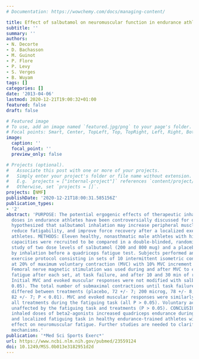 ```yaml
---
# Documentation: https://wowchemy.com/docs/managing-content/

title: Effect of salbutamol on neuromuscular function in endurance athletes
subtitle: ''
summary: ''
authors:
- N. Decorte
- D. Bachasson
- M. Guinot
- P. Flore
- P. Levy
- S. Verges
- B. Wuyam
tags: []
categories: []
date: '2013-04-06'
lastmod: 2020-12-21T19:00:32+01:00
featured: false
draft: false

# Featured image
# To use, add an image named `featured.jpg/png` to your page's folder.
# Focal points: Smart, Center, TopLeft, Top, TopRight, Left, Right, BottomLeft, Bottom, BottomRight.
image:
  caption: ''
  focal_point: ''
  preview_only: false

# Projects (optional).
#   Associate this post with one or more of your projects.
#   Simply enter your project's folder or file name without extension.
#   E.g. `projects = ["internal-project"]` references `content/project/deep-learning/index.md`.
#   Otherwise, set `projects = []`.
projects: [NMF]
publishDate: '2020-12-21T18:00:31.585156Z'
publication_types:
- '2'
abstract: 'PURPOSE: The potential ergogenic effects of therapeutic inhaled salbutamol
  doses in endurance athletes have been controversially discussed for decades. We
  hypothesized that salbutamol inhalation may increase peripheral muscle contractility,
  reduce fatigability, and improve force recovery after a localized exercise in endurance
  athletes. METHODS: Eleven healthy, nonasthmatic male athletes with high aerobic
  capacities were recruited to be compared in a double-blinded, randomized crossover
  study of two dose levels of salbutamol (200 and 800 mug) and a placebo administered
  by inhalation before a quadriceps fatigue test. Subjects performed an incremental
  exercise protocol consisting in sets of 10 intermittent isometric contractions starting
  at 20% of maximum voluntary contraction (MVC) with 10% MVC increment until exhaustion.
  Femoral nerve magnetic stimulation was used during and after MVC to evaluate neuromuscular
  fatigue after each set, at task failure, and after 10 and 30 min of recovery. RESULTS:
  Initial MVC and evoked muscular responses were not modified with salbutamol (P >
  0.05). The total number of submaximal contractions until task failure significantly
  differed between treatments (placebo, 72 +/- 7; 200 microg, 78 +/- 8; and 800 microg,
  82 +/- 7; P < 0.01). MVC and evoked muscular responses were similarly reduced with
  all treatments during the fatiguing task (all P > 0.05). Voluntary activation was
  unaffected by the fatiguing task and treatments (P > 0.05). CONCLUSION: Supratherapeutic
  inhaled doses of beta2-agonists increased quadriceps endurance during an incremental
  and localized fatiguing task in healthy endurance-trained athletes without significant
  effect on neuromuscular fatigue. Further studies are needed to clarify the underlying
  mechanisms.'
publication: '*Med Sci Sports Exerc*'
url: https://www.ncbi.nlm.nih.gov/pubmed/23559124
doi: 10.1249/MSS.0b013e3182951d2d
---
```

